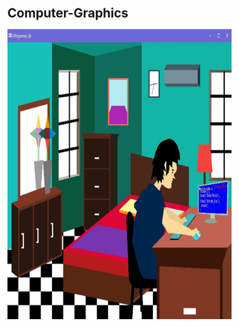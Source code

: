 # Computer-Graphics
<title>A Programmer Life</title>
<img src="A Programmer Life.JPG" width="1200"
         height="650">
